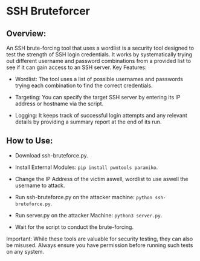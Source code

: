 # SSH Bruteforcer

## Overview:
An SSH brute-forcing tool that uses a wordlist is a security tool designed to test the strength of SSH login credentials. It works by systematically trying out different username and password combinations from a provided list to see if it can gain access to an SSH server.
Key Features:

- Wordlist: The tool uses a list of possible usernames and passwords trying each combination to find the correct credentials.

- Targeting: You can specify the target SSH server by entering its IP address or hostname via the script.

- Logging: It keeps track of successful login attempts and any relevant details by providing a summary report at the end of its run.

## How to Use:

 - Download ssh-bruteforce.py.
   
 - Install External Modules:
   `pip install pwntools paramiko`.

 - Change the IP Address of the victim aswell, wordlist to use aswell the username to attack.
   
 - Run ssh-bruteforce.py on the attacker machine:
   `python ssh-bruteforce.py`.

 - Run server.py on the attacker Machine:
   `python3 server.py`.
   
 - Wait for the script to conduct the brute-forcing.

Important: While these tools are valuable for security testing, they can also be misused. Always ensure you have permission before running such tests on any system.
